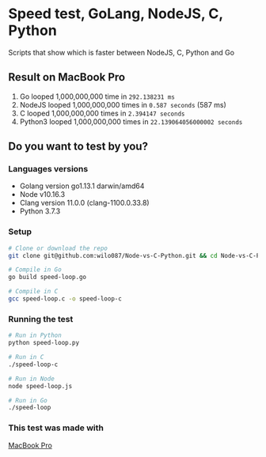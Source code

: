 # Speed test, GoLang, NodeJS, C, Python
Scripts that show which is faster between NodeJS, C, Python and Go

## Result on MacBook Pro 
1.  Go looped 1,000,000,000 time in `292.138231 ms`
2.  NodeJS looped 1,000,000,000 times in `0.587 seconds` (587 ms)
3.  C looped 1,000,000,000 times in `2.394147 seconds`
4.  Python3 looped 1,000,000,000 times in `22.139064056000002 seconds`

## Do you want to test by you? 

### Languages versions
* Golang version go1.13.1 darwin/amd64
* Node v10.16.3
* Clang version 11.0.0 (clang-1100.0.33.8)
* Python 3.7.3

### Setup
```sh
# Clone or download the repo
git clone git@github.com:wilo087/Node-vs-C-Python.git && cd Node-vs-C-Python

# Compile in Go
go build speed-loop.go

# Compile in C
gcc speed-loop.c -o speed-loop-c
```
### Running the test
```bash
# Run in Python
python speed-loop.py

# Run in C
./speed-loop-c

# Run in Node
node speed-loop.js

# Run in Go
./speed-loop
```

### This test was made with
[MacBook Pro]('https://raw.githubusercontent.com/wilo087/Node-vs-C-Python/master/mac-specifications.png')
